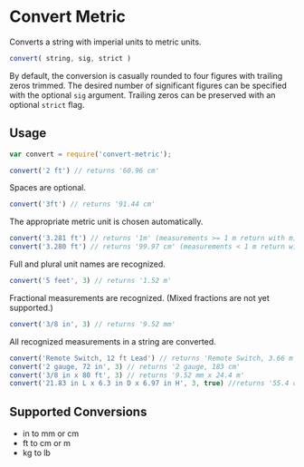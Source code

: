 Convert Metric
==============

Converts a string with imperial units to metric units.

```js
convert( string, sig, strict )
```

By default, the conversion is casually rounded to four figures with trailing zeros trimmed. The desired number of significant figures can be specified with the optional `sig` argument. Trailing zeros can be preserved with an optional `strict` flag.

Usage
-----

```js
var convert = require('convert-metric');

convert('2 ft') // returns '60.96 cm'
```

Spaces are optional.

```js
convert('3ft') // returns '91.44 cm'
```

The appropriate metric unit is chosen automatically.

```js
convert('3.281 ft') // returns '1m' (measurements >= 1 m return with m)
convert('3.280 ft') // returns '99.97 cm' (measurements < 1 m return with cm)
```

Full and plural unit names are recognized.

```js
convert('5 feet', 3) // returns '1.52 m'
```

Fractional measurements are recognized. (Mixed fractions are not yet supported.)

```js
convert('3/8 in', 3) // returns '9.52 mm'
```

All recognized measurements in a string are converted.

```js
convert('Remote Switch, 12 ft Lead') // returns 'Remote Switch, 3.66 m Lead'
convert('2 gauge, 72 in', 3) // returns '2 gauge, 183 cm'
convert('3/8 in x 80 ft', 3) // returns '9.52 mm x 24.4 m'
convert('21.83 in L x 6.3 in D x 6.97 in H', 3, true) //returns '55.4 cm L x 16.0 cm D x 17.7 cm H'
```

Supported Conversions
---------------------
- in to mm or cm
- ft to cm or m
- kg to lb





